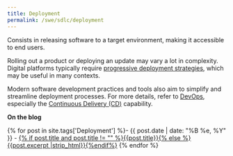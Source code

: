 ```yaml
---
title: Deployment
permalink: /swe/sdlc/deployment
---
```


Consists in releasing software to a target environment, making it accessible to end users.

Rolling out a product or deploying an update may vary a lot in complexity. Digital platforms typically require [progressive deployment strategies](/progressive-deployment), which may be useful in many contexts.

Modern software development practices and tools also aim to simplify and streamline deployment processes. For more details, refer to [DevOps](/swe/devops), especially the [Continuous Delivery (CD)](/swe/devops/cd) capability.

**On the blog**

{% for post in site.tags['Deployment'] %}- {{ post.date | date: "%B %e, %Y" }} - <a href="{{ site.baseurl }}{{ post.url }}">{% if post.title and post.title != "" %}{{post.title}}{% else %}{{post.excerpt |strip_html}}{%endif%}</a>
{% endfor %}
